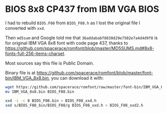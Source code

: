 # BIOS 8x8 CP437 from IBM VGA BIOS

I  had to rebuild `BIOS.F08` from `BIOS_F08.h` as I lost the original file I converted with `xxd`.

Then `md5sum` and Google told me that `36addababf8830d29e7502e7a4d4d9f8` is for original IBM VGA 8x8 font with code page 437, thanks to
<https://github.com/spacerace/romfont/blob/master/MD5SUMS.md#8x8-fonts-full-256-items-charset>.

Most sources say this file is Public Domain.

Binary file is at <https://github.com/spacerace/romfont/blob/master/font-bin/IBM_VGA_8x8.bin>, you can download it with:

```bash
wget https://github.com/spacerace/romfont/raw/master/font-bin/IBM_VGA_8x8.bin
mv IBM_VGA_8x8.bin BIOS_F08.bin
```

```bash
xxd -i -c 8 BIOS_F08.bin > BIOS_F08_xxd.h
sed s/BIOS_F08_bin/BIOS_F08/g BIOS_F08_xxd.h > BIOS_F08_xxd2.h
```

